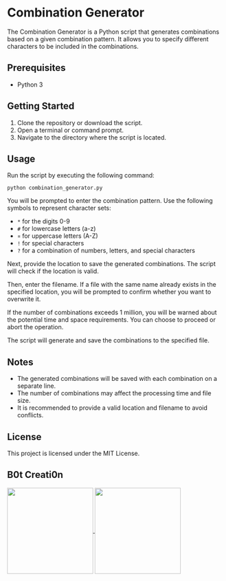 # Combination Generator

The Combination Generator is a Python script that generates combinations based on a given combination pattern. It allows you to specify different characters to be included in the combinations.

## Prerequisites
- Python 3

## Getting Started
1. Clone the repository or download the script.
2. Open a terminal or command prompt.
3. Navigate to the directory where the script is located.

## Usage
Run the script by executing the following command:

```
python combination_generator.py
```

You will be prompted to enter the combination pattern. Use the following symbols to represent character sets:
- `*` for the digits 0-9
- `#` for lowercase letters (a-z)
- `¤` for uppercase letters (A-Z)
- `!` for special characters
- `?` for a combination of numbers, letters, and special characters

Next, provide the location to save the generated combinations. The script will check if the location is valid.

Then, enter the filename. If a file with the same name already exists in the specified location, you will be prompted to confirm whether you want to overwrite it.

If the number of combinations exceeds 1 million, you will be warned about the potential time and space requirements. You can choose to proceed or abort the operation.

The script will generate and save the combinations to the specified file.

## Notes
- The generated combinations will be saved with each combination on a separate line.
- The number of combinations may affect the processing time and file size.
- It is recommended to provide a valid location and filename to avoid conflicts.

## License
This project is licensed under the MIT License.

## B0t Creati0n
<a href="https://github.com/anuraghazra/github-readme-stats">
  <img height=200 align="center" src="https://github-readme-stats.vercel.app/api?username=b0tcreati0n&show_icons=true&theme=cobalt&hide_rank=true" />
</a>
<a href="https://github.com/anuraghazra/convoychat">
  <img height=200 align="center" src="https://github-readme-stats.vercel.app/api/top-langs?username=b0tcreati0n&layout=compact&langs_count=8&card_width=320&theme=cobalt" />
</a>
